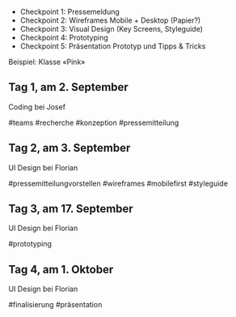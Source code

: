 - Checkpoint 1: Pressemeldung
- Checkpoint 2: Wireframes Mobile + Desktop (Papier?)
- Checkpoint 3: Visual Design (Key Screens, Styleguide)
- Checkpoint 4: Prototyping
- Checkpoint 5: Präsentation Prototyp und Tipps & Tricks

Beispiel: Klasse «Pink»

## Tag 1, am 2. September
Coding bei Josef 

#teams #recherche #konzeption #pressemitteilung

## Tag 2, am 3. September
UI Design bei Florian

#pressemitteilungvorstellen #wireframes #mobilefirst #styleguide

## Tag 3, am 17. September
UI Design bei Florian

#prototyping

## Tag 4, am 1. Oktober
UI Design bei Florian

#finalisierung #präsentation


